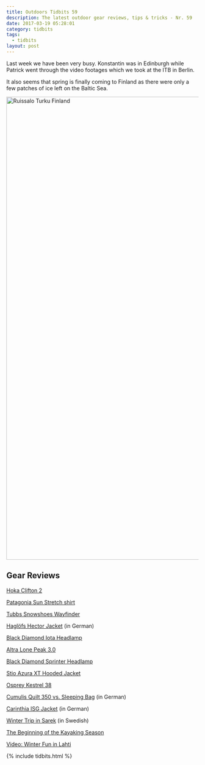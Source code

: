 ```yaml
---
title: Outdoors Tidbits 59
description: The latest outdoor gear reviews, tips & tricks - Nr. 59
date: 2017-03-19 05:28:01
category: tidbits
tags:
  - tidbits
layout: post
---
```

Last week we have been very busy. Konstantin was in Edinburgh while Patrick went through the video footages which we took at the ITB in Berlin.

It also seems that spring is finally coming to Finland as there were only a few patches of ice left on the Baltic Sea.

<a data-flickr-embed="true"  href="https://www.flickr.com/photos/90204224@N07/33531567365/in/dateposted-public/" title="Turku Finland"><img src="https://c1.staticflickr.com/3/2893/33531567365_6a7cdcd172_k.jpg" width="2048" height="1213" alt="Ruissalo Turku Finland"></a><script async src="//embedr.flickr.com/assets/client-code.js" charset="utf-8"></script>

<!--more-->

## Gear Reviews

[Hoka Clifton 2](http://andrewskurka.com/2017/review-hoka-clifton-2-road-running-shoe/)

[Patagonia Sun Stretch shirt](http://bedrockandparadox.com/2017/03/17/patagonia-sun-stretch-shirt-review)

[Tubbs Snowshoes Wayfinder](https://midwestbasecamp.com/2017/03/16/gear-review-tubbs-snowshoes-wayfinder/)

[Haglöfs Hector Jacket](http://www.alpin.de/tests-produkte/bekleidung/11600/artikel_praxistest_softshell_hagloefs_hector_jacket.html) (in German)

[Black Diamond Iota Headlamp](https://thebigoutside.com/gear-review-black-diamond-iota-headlamp/)

[Altra Lone Peak 3.0](http://www.breakingultra.com/gear-review-altra-lone-peak-3-0/)

[Black Diamond Sprinter Headlamp](https://treelinebackpacker.com/2017/03/14/black-diamond-sprinter-headlamp-review/)

[Stio Azura XT Hooded Jacket](http://www.gogumption.com/gear-reviews-2/review-stio-azura-xt-hooded-jacket/)

[Osprey Kestrel 38](http://seppamberg.de/mein-tourenrucksack-im-test-osprey-kestrel-38/)

[Cumulis Quilt 350 vs. Sleeping Bag](http://www.bergreif.de/2017/03/13/cumulus-quilt-350-vs-schlafsack/) (in German)

[Carinthia ISG Jacket](http://www.freiluft-blog.de/2017/03/carinthia-isg-multifunktionsjacke-im-test/) (in German)

[Winter Trip in Sarek](http://www.mikaelstrandberg.com/2017/03/12/vintertur-i-sarek/) (in Swedish)

[The Beginning of the Kayaking Season](http://www.yetirides.com/2017/03/the-beginning-of-kayaking-season.html)

[Video: Winter Fun in Lahti](https://www.lolaakinmade.com/europe/video-winter-fun-in-lahti-finland/)

{% include tidbits.html %}
